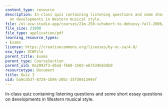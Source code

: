 ```yaml
---
content_type: resource
description: In-class quiz containing listening questions and some short essay questions
  on developments in Western musical style.
file: /ol-ocw-studio-app/courses/21m-250-schubert-to-debussy-fall-2006/ba9cd53f87291b9420bc35fd041394ef_quiz1.pdf
file_size: 21808
file_type: application/pdf
learning_resource_types:
- Exams
license: https://creativecommons.org/licenses/by-nc-sa/4.0/
ocw_type: OCWFile
parent_title: Exams
parent_type: CourseSection
parent_uid: 0a2093f3-d6ad-f660-1503-e67534b83db8
resourcetype: Document
title: Quiz I
uid: ba9cd53f-8729-1b94-20bc-35fd041394ef
---
```

In-class quiz containing listening questions and some short essay questions on developments in Western musical style.